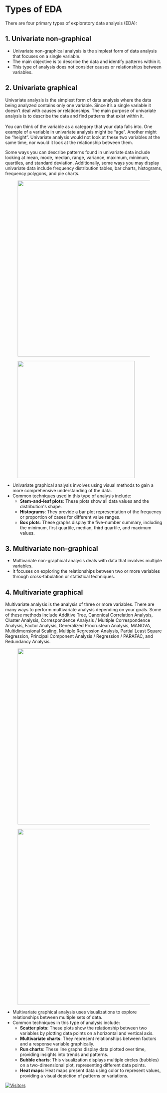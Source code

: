 # Types of EDA

There are four primary types of exploratory data analysis (EDA):

## **1. Univariate non-graphical**

* Univariate non-graphical analysis is the simplest form of data analysis that focuses on a single variable.
* The main objective is to describe the data and identify patterns within it.
* This type of analysis does not consider causes or relationships between variables.

## **2. Univariate graphical**

Univariate analysis is the simplest form of data analysis where the data being analyzed contains only one variable. Since it’s a single variable it doesn’t deal with causes or relationships. The main purpose of univariate analysis is to describe the data and find patterns that exist within it.\
\
You can think of the variable as a category that your data falls into. One example of a variable in univariate analysis might be “age”. Another might be “height”. Univariate analysis would not look at these two variables at the same time, nor would it look at the relationship between them.

Some ways you can describe patterns found in univariate data include looking at mean, mode, median, range, variance, maximum, minimum, quartiles, and standard deviation. Additionally, some ways you may display univariate data include frequency distribution tables, bar charts, histograms, frequency polygons, and pie charts.

<figure><img src="https://miro.medium.com/v2/resize:fit:1400/1*TxtToY178_uMsmzKfFA6BQ.png" alt="" width="563"><figcaption></figcaption></figure>

<figure><img src="https://miro.medium.com/v2/resize:fit:780/1*D0T0VsBrO_dOKmicEC7sVQ.png" alt="" width="375"><figcaption></figcaption></figure>

* Univariate graphical analysis involves using visual methods to gain a more comprehensive understanding of the data.
* Common techniques used in this type of analysis include:
  * **Stem-and-leaf plots**: These plots show all data values and the distribution's shape.
  * **Histograms**: They provide a bar plot representation of the frequency or proportion of cases for different value ranges.
  * **Box plots**: These graphs display the five-number summary, including the minimum, first quartile, median, third quartile, and maximum values.

## **3. Multivariate non-graphical**

* Multivariate non-graphical analysis deals with data that involves multiple variables.
* It focuses on exploring the relationships between two or more variables through cross-tabulation or statistical techniques.

## **4. Multivariate graphical**

Multivariate analysis is the analysis of three or more variables. There are many ways to perform multivariate analysis depending on your goals. Some of these methods include Additive Tree, Canonical Correlation Analysis, Cluster Analysis, Correspondence Analysis / Multiple Correspondence Analysis, Factor Analysis, Generalized Procrustean Analysis, MANOVA, Multidimensional Scaling, Multiple Regression Analysis, Partial Least Square Regression, Principal Component Analysis / Regression / PARAFAC, and Redundancy Analysis.

<figure><img src="https://miro.medium.com/v2/resize:fit:1400/1*0HjS6q5Y8mIK2QLnajHYBQ.png" alt="" width="563"><figcaption></figcaption></figure>

<figure><img src="https://miro.medium.com/v2/resize:fit:1400/1*j0ocmoO1Q_C07IKysxJJLw.png" alt="" width="563"><figcaption></figcaption></figure>

* Multivariate graphical analysis uses visualizations to explore relationships between multiple sets of data.
* Common techniques in this type of analysis include:
  * **Scatter plots**: These plots show the relationship between two variables by plotting data points on a horizontal and vertical axis.
  * **Multivariate charts**: They represent relationships between factors and a response variable graphically.
  * **Run charts**: These line graphs display data plotted over time, providing insights into trends and patterns.
  * **Bubble charts**: This visualization displays multiple circles (bubbles) on a two-dimensional plot, representing different data points.
  * **Heat maps**: Heat maps present data using color to represent values, providing a visual depiction of patterns or variations.

[![Visitors](https://api.visitorbadge.io/api/visitors?path=https%3A%2F%2Fgithub.com%2Fdrshahizan\&labelColor=%23697689\&countColor=%23555555\&style=plastic)](https://visitorbadge.io/status?path=https%3A%2F%2Fgithub.com%2Fdrshahizan)
